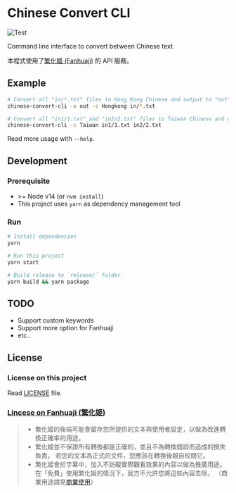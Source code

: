 # Chinese Convert CLI

![Test](https://github.com/thwonghin/chinese-convert-cli/workflows/Test/badge.svg)

Command line interface to convert between Chinese text.

本程式使用了[繁化姬 (Fanhuaji)](https://zhconvert.org/) 的 API 服務。

## Example

```bash
# Convert all "in/*.txt" files to Hong Kong Chinese and output to "out" folder
chinese-convert-cli -o out -c Hongkong in/*.txt

# Convert all "in1/1.txt" and "in2/2.txt" files to Taiwan Chinese and output in the same input file's folder named as `*-new.txt`
chinese-convert-cli -c Taiwan in1/1.txt in2/2.txt
```

Read more usage with `--help`.

## Development

### Prerequisite

- \>= Node v14 (or `nvm install`)
- This project uses `yarn` as dependency management tool

### Run

```bash
# Install dependencies
yarn

# Run this project
yarn start

# Build release to `release/` folder
yarn build && yarn package
```

## TODO

- Support custom keywords
- Support more option for Fanhuaji
- etc..

## License

### License on this project

Read [LICENSE](LICENSE) file.

### [Lincese on Fanhuaji (繁化姬)](https://docs.zhconvert.org/license/)

> - 繁化姬的後端可能會留存您所提供的文本與使用者設定，以做為改進轉換正確率的用途。
> - 繁化姬並不保證所有轉換都是正確的，並且不為轉換錯誤而造成的損失負責。 若您的文本為正式的文件，您應該在轉換後親自校閱它。
> - 繁化姬會於字幕中，加入不妨礙實際觀看效果的內容以做為推廣用途。 在「免費」使用繁化姬的情況下，我方不允許您將這些內容去除。 （商業用途請見[商業使用](https://docs.zhconvert.org/commercial/)）
